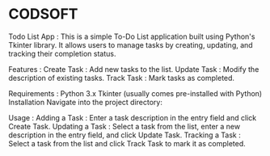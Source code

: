 # CODSOFT
Todo List App :
This is a simple To-Do List application built using Python's Tkinter library. It allows users to manage tasks by creating, updating, and tracking their completion status.

Features :
Create Task : Add new tasks to the list.
Update Task : Modify the description of existing tasks.
Track Task : Mark tasks as completed.

Requirements :
Python 3.x
Tkinter (usually comes pre-installed with Python)
Installation
Navigate into the project directory:

Usage :
Adding a Task : Enter a task description in the entry field and click Create Task.
Updating a Task : Select a task from the list, enter a new description in the entry field, and click Update Task.
Tracking a Task : Select a task from the list and click Track Task to mark it as completed.
